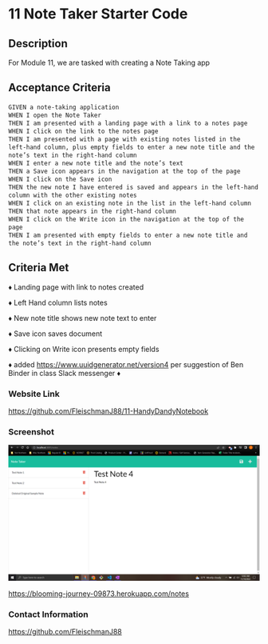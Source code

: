 # 11 Note Taker Starter Code

## <strong>Description</strong>

For Module 11, we are tasked with creating a Note Taking app

## <strong>Acceptance Criteria</strong>

    GIVEN a note-taking application
    WHEN I open the Note Taker
    THEN I am presented with a landing page with a link to a notes page
    WHEN I click on the link to the notes page
    THEN I am presented with a page with existing notes listed in the left-hand column, plus empty fields to enter a new note title and the note’s text in the right-hand column
    WHEN I enter a new note title and the note’s text
    THEN a Save icon appears in the navigation at the top of the page
    WHEN I click on the Save icon
    THEN the new note I have entered is saved and appears in the left-hand column with the other existing notes
    WHEN I click on an existing note in the list in the left-hand column
    THEN that note appears in the right-hand column
    WHEN I click on the Write icon in the navigation at the top of the page
    THEN I am presented with empty fields to enter a new note title and the note’s text in the right-hand column

## <strong>Criteria Met</strong>

♦ Landing page with link to notes created

♦ Left Hand column lists notes

♦ New note title shows new note text to enter

♦ Save icon saves document

♦ Clicking on Write icon presents empty fields

♦ added https://www.uuidgenerator.net/version4 per suggestion of Ben Binder in class Slack messenger ♦ 

### <strong>Website Link</strong>

https://github.com/FleischmanJ88/11-HandyDandyNotebook

### <strong>Screenshot</strong>

![Alt text](Develop/images/11-Note-Taker-Screenshot.png)

https://blooming-journey-09873.herokuapp.com/notes

### <strong>Contact Information</strong>

https://github.com/FleischmanJ88